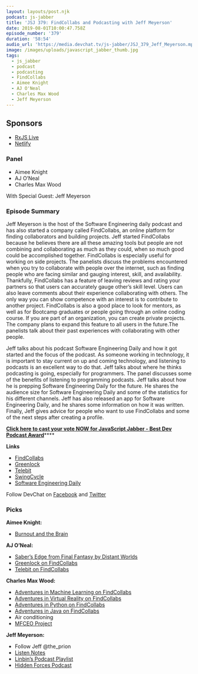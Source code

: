 ```yaml
---
layout: layouts/post.njk
podcast: js-jabber
title: 'JSJ 379: FindCollabs and Podcasting with Jeff Meyerson'
date: 2019-08-01T10:00:47.758Z
episode_number: '379'
duration: '58:54'
audio_url: 'https://media.devchat.tv/js-jabber/JSJ_379_Jeff_Meyerson.mp3'
image: /images/uploads/javascript_jabber_thumb.jpg
tags:
  - js_jabber
  - podcast
  - podcasting
  - FindCollabs
  - Aimee Knight
  - AJ O'Neal
  - Charles Max Wood
  - Jeff Meyerson
---
```

## **Sponsors**

* [RxJS Live](https://www.rxjs.live/) 
* [Netlify](https://www.netlify.com/)

### **Panel**

* Aimee Knight
* AJ O’Neal
* Charles Max Wood

With Special Guest: Jeff Meyerson

### **Episode Summary**

Jeff Meyerson is the host of the Software Engineering daily podcast and has also started a company called FindCollabs, an online platform for finding collaborators and building projects. Jeff started FindCollabs because he believes there are all these amazing tools but people are not combining and collaborating as much as they could, when so much good could be accomplished together. FindCollabs is especially useful for working on side projects. The panelists discuss the problems encountered when you try to collaborate with people over the internet, such as finding people who are facing similar and gauging interest, skill, and availability. Thankfully, FindCollabs has a feature of leaving reviews and rating your partners so that users can accurately gauge other’s skill level. Users can also leave comments about their experience collaborating with others. The only way you can show competence with an interest is to contribute to another project. FindCollabs is also a good place to look for mentors, as well as for Bootcamp graduates or people going through an online coding course. If you are part of an organization, you can create private projects. The company plans to expand this feature to all users in the future.The panelists talk about their past experiences with collaborating with other people.

Jeff talks about his podcast Software Engineering Daily and how it got started and the focus of the podcast. As someone working in technology, it is important to stay current on up and coming technology, and listening to podcasts is an excellent way to do that. Jeff talks about where he thinks podcasting is going, especially for programmers. The panel discusses some of the benefits of listening to programming podcasts. Jeff talks about how he is prepping Software Engineering Daily for the future. He shares the audience size for Software Engineering Daily and some of the statistics for his different channels. Jeff has also released an app for Software Engineering Daily, and he shares some information on how it was written. Finally, Jeff gives advice for people who want to use FindCollabs and some of the next steps after creating a profile.

[**Click here to cast your vote NOW for JavaScript Jabber - Best Dev Podcast Award**](https://noonies.hackernoon.com/award/cjxrat2ogn51d0b429e2zwy52)****

**Links**

* [FindCollabs](https://findcollabs.com/)
* [Greenlock](https://www.npmjs.com/package/greenlock)
* [Telebit](https://findcollabs.com/project/0rwRYiyuPP14oXYzAwL9)
* [SwingCycle](https://findcollabs.com/project/sDe6Nwvg0WW4tsdgBnNU)
* [Software Engineering Daily](https://softwareengineeringdaily.com/)

Follow DevChat on [Facebook](https://www.facebook.com/DevChattv/?__tn__=%2Cd%2CP-R&eid=ARDBDrBnK71PDmx_8gE_IeIEo5SnM7cyzylVBjAwfaOo1ck_6q3GXuRBfaUQZaWVvFGyEVjrhDwnS_tV) and [Twitter](https://twitter.com/devchattv?lang=en)

### **Picks**

**Aimee Knight:**

* [Burnout and the Brain](https://www.psychologicalscience.org/observer/burnout-and-the-brain)

**AJ O’Neal:**

* [Saber’s Edge from Final Fantasy by Distant Worlds](https://store.ffdistantworlds.com/track/sabers-edge-final-fantasy-xiii)
* [Greenlock on FindCollabs](https://findcollabs.com/project/uAUnhsaQM33Rt3rrZogX)
* [Telebit on FindCollabs](https://findcollabs.com/project/0rwRYiyuPP14oXYzAwL9)

**Charles Max Wood:**

* [Adventures in Machine Learning on FindCollabs](https://findcollabs.com/project/WrCUSYK4PqVHDc8oLh53)
* [Adventures in Virtual Reality on FindCollabs](https://findcollabs.com/project/4IaCjQClbKIAqn8YJKai)
* [Adventures in Python on FindCollabs](https://findcollabs.com/project/aCr18VYzOBbUlsdMP7uV)
* [Adventures in Java on FindCollabs](https://findcollabs.com/project/pe2C96OrpmpDvIZM60Y3)
* Air conditioning
* [MFCEO Project](https://soundcloud.com/the-mfceo-project)

**Jeff Meyerson:**

* Follow Jeff  @the_prion 
* [Listen Notes](https://www.listennotes.com/)
* [Linbin’s Podcast Playlist](https://www.pri.org/programs/podcast-playlist)
* [Hidden Forces Podcast](https://www.hiddenforces.io/podcasts)

<!-- Docs to Markdown version 1.0β17 -->
